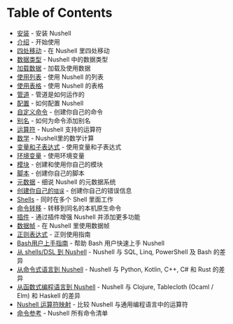 # Table of Contents

- [安装](installation.md) - 安装 Nushell
- [介绍](introduction.md) - 开始使用
- [四处移动](moving_around.md) - 在 Nushell 里四处移动
- [数据类型](types_of_data.md) - Nushell 中的数据类型
- [加载数据](loading_data.md) - 加载及使用数据
- [使用列表](working_with_lists.md) - 使用 Nushell 的列表
- [使用表格](working_with_tables.md) - 使用 Nushell 的表格
- [管道](pipeline.md) - 管道是如何运作的
- [配置](configuration.md) - 如何配置 Nushell
- [自定义命令](custom_commands.md) - 创建你自己的命令
- [别名](aliases.md) - 如何为命令添加别名
- [运算符](operators.md) - Nushell 支持的运算符
- [数学](math.md) - Nushell里的数学计算
- [变量和子表达式](variables_and_subexpressions.md) - 使用变量和子表达式
- [环境变量](environment.md) - 使用环境变量
- [模块](modules.md) - 创建和使用你自己的模块
- [脚本](scripts.md) - 创建你自己的脚本
- [元数据](metadata.md) - 细说 Nushell 的元数据系统
- [创建你自己的`错误`](creating_errors.md) - 创建你自己的错误信息
- [Shells](shells_in_shells.md) - 同时在多个 Shell 里面工作
- [命令转移](escaping.md) - 转移到同名的本机原生命令
- [插件](plugins.md) - 通过插件增强 Nushell 并添加更多功能
- [数据帧](dataframes.md) - 在 Nushell 里使用数据帧
- [正则表达式](regular_expressions.md) - 正则使用指南
- [Bash用户上手指南](coming_from_bash.md) - 帮助 Bash 用户快速上手 Nushell
- [从 shells/DSL 到 Nushell](nushell_map.md) - Nushell 与 SQL, Linq, PowerShell 及 Bash 的差异
- [从命令式语言到 Nushell](nushell_map_imperative.md) - Nushell 与 Python, Kotlin, C++, C# 和 Rust 的差异
- [从函数式编程语言到 Nushell](nushell_map_functional.md) - Nushell 与 Clojure, Tablecloth (Ocaml / Elm) 和 Haskell 的差异
- [Nushell 运算符映射](nushell_operator_map.md) - 比较 Nushell 与通用编程语言中的运算符
- [命令参考](command_reference.md) - Nushell 所有命令清单
